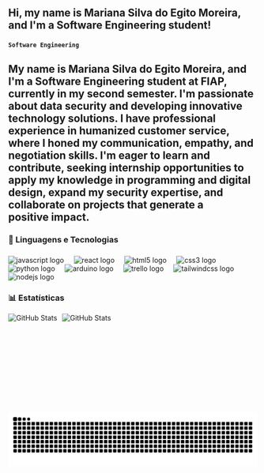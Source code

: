 ## Hi, my name is Mariana Silva do Egito Moreira, and I'm a Software Engineering student!

**`Software Engineering`**

My name is Mariana Silva do Egito Moreira, and I'm a Software Engineering student at FIAP, currently in my second semester. I'm passionate about data security and developing innovative technology solutions. I have professional experience in humanized customer service, where I honed my communication, empathy, and negotiation skills. I'm eager to learn and contribute, seeking internship opportunities to apply my knowledge in programming and digital design, expand my security expertise, and collaborate on projects that generate a positive impact.
---

### 🤖 Linguagens e Tecnologias

###

<div align="left">
  <img src="https://cdn.jsdelivr.net/gh/devicons/devicon/icons/javascript/javascript-original.svg" height="30" alt="javascript logo"  />
  <img width="12" />
  <img src="https://cdn.jsdelivr.net/gh/devicons/devicon/icons/react/react-original.svg" height="30" alt="react logo"  />
  <img width="12" />
  <img src="https://cdn.jsdelivr.net/gh/devicons/devicon/icons/html5/html5-original.svg" height="30" alt="html5 logo"  />
  <img width="12" />
  <img src="https://cdn.jsdelivr.net/gh/devicons/devicon/icons/css3/css3-original.svg" height="30" alt="css3 logo"  />
  <img width="12" />
  <img src="https://cdn.jsdelivr.net/gh/devicons/devicon/icons/python/python-original.svg" height="30" alt="python logo"  />
  <img width="12" />
  <img src="https://cdn.jsdelivr.net/gh/devicons/devicon/icons/arduino/arduino-original.svg" height="30" alt="arduino logo"  />
  <img width="12" />
  <img src="https://cdn.jsdelivr.net/gh/devicons/devicon/icons/trello/trello-plain.svg" height="30" alt="trello logo"  />
  <img width="12" />
  <img src="https://cdn.jsdelivr.net/gh/devicons/devicon/icons/tailwindcss/tailwindcss-original-wordmark.svg" height="30" alt="tailwindcss logo"  />
  <img width="12" />
  <img src="https://cdn.jsdelivr.net/gh/devicons/devicon/icons/nodejs/nodejs-original.svg" height="30" alt="nodejs logo"  />
</div>

### 📊 Estatísticas

<p>
  <img 
    align="left" 
    alt="GitHub Stats" 
    height="200" 
    style="padding-right: 10px;" 
    src="https://github-readme-stats.vercel.app/api?username=marianaegito&show_icons=true&theme=tokyonight&include_all_commits=true&locale=pt-br" 
  />

<img 
      align="left" 
      alt="GitHub Stats" 
      height="200" 
      src="https://github-readme-stats.vercel.app/api/top-langs/?username=marianaegito&theme=tokyonight&layout=compact&custom_title=Tecnologias&langs_count=9" 
  />

  </p>

<picture>
  <source media="(prefers-color-scheme: dark)" srcset="https://raw.githubusercontent.com/marianaegito/marianaegito/output/github-contribution-grid-snake-dark.svg">
  <source media="(prefers-color-scheme: light)" srcset="https://raw.githubusercontent.com/marianaegito/marianaegito/output/github-contribution-grid-snake.svg">
  <img alt="github contribution grid snake animation" src="https://raw.githubusercontent.com/marianaegito/marianaegito/output/github-contribution-grid-snake.svg">
</picture>
